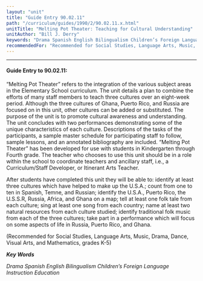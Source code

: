 ```yaml
---
layout: "unit"
title: "Guide Entry 90.02.11"
path: "/curriculum/guides/1990/2/90.02.11.x.html"
unitTitle: "Melting Pot Theater: Teaching for Cultural Understanding"
unitAuthor: "Bill J. Derry"
keywords: "Drama Spanish English Bilingualism Children’s Foreign Language Instruction Education"
recommendedFor: "Recommended for Social Studies, Language Arts, Music, Drama, Dance, Visual Arts, and Mathematics, grades K-5"
---
```

<body>
<hr/>
<h4>
Guide Entry to 90.02.11:
</h4>
“Melting Pot Theater” refers to the integration of the various subject areas in the Elementary School curriculum. The unit details a plan to combine the efforts of many staff members to teach three cultures over an eight-week period. Although the three cultures of Ghana, Puerto Rico, and Russia are focused on in this unit, other cultures can be added or substituted. The purpose of the unit is to promote cultural awareness and understanding. The unit concludes with two performances demonstrating some of the unique characteristics of each culture. Descriptions of the tasks of the participants, a sample master schedule for participating staff to follow, sample lessons, and an annotated bibliography are included. “Melting Pot Theater” has been developed for use with students in Kindergarten through Fourth grade. The teacher who chooses to use this unit should be in a role within the school to coordinate teachers and ancillary staff, i.e., a Curriculum/Staff Developer, or Itinerant Arts Teacher.
<p>
After students have completed this unit they will be able to: identify at least three cultures which have helped to make up the U.S.A.; count from one to ten in Spanish, Temne, and Russian; identify the U.S.A., Puerto Rico, the U.S.S.R, Russia, Africa, and Ghana on a map; tell at least one folk tale from each culture; sing at least one song from each country; name at least two natural resources from each culture studied; identify traditional folk music from each of the three cultures; take part in a performance which will focus on some aspects of life in Russia, Puerto Rico, and Ghana.
</p>
<p>
(Recommended for Social Studies, Language Arts, Music, Drama, Dance, Visual Arts, and Mathematics, grades K-5)
</p>
<p>
<b>
<i>
Key Words
</i>
</b>
<br/>
</p>
<p>
<i>
Drama Spanish English Bilingualism Children’s Foreign Language Instruction Education
</i>
</p>
</body>